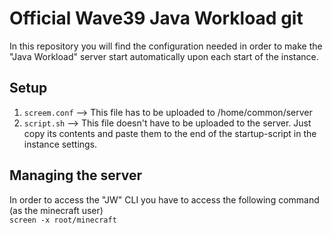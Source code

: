 # Official Wave39 Java Workload git
In this repository you will find the configuration needed in order to make the "Java Workload" server start automatically upon each start of the instance.

## Setup
1. ```screem.conf```
  --> This file has to be uploaded to /home/common/server
2. ```script.sh```
  --> This file doesn't have to be uploaded to the server. Just copy its contents and paste them to the end of the startup-script in the instance settings.

## Managing the server

In order to access the "JW" CLI you have to access the following command (as the minecraft user)  
```screen -x root/minecraft```

